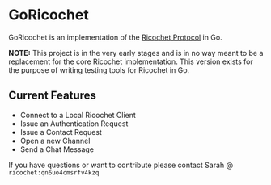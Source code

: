 # GoRicochet

GoRicochet is an implementation of the [Ricochet Protocol](https://ricochet.im)
in Go.

**NOTE:** This project is in the very early stages and is in no way meant to be
a replacement for the core Ricochet implementation. This version exists for
the purpose of writing testing tools for Ricochet in Go.

## Current Features

* Connect to a Local Ricochet Client
* Issue an Authentication Request
* Issue a Contact Request
* Open a new Channel
* Send a Chat Message

If you have questions or want to contribute please contact Sarah @ 
`ricochet:qn6uo4cmsrfv4kzq`
